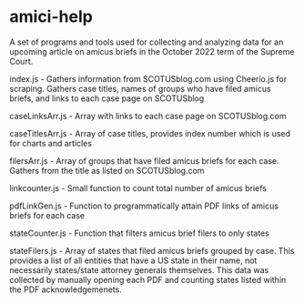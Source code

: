 # amici-help
A set of programs and tools used for collecting and analyzing data
for an upcoming article on amicus briefs in the October 2022 term
of the Supreme Court.

index.js - Gathers information from SCOTUSblog.com using Cheerio.js
for scraping. Gathers case titles, names of groups who have filed
amicus briefs, and links to each case page on SCOTUSblog

caseLinksArr.js - Array with links to each case page on SCOTUSblog.com

caseTitlesArr.js - Array of case titles, provides index number which is used
for charts and articles

filersArr.js - Array of groups that have filed amicus briefs for each case. Gathers
from the title as listed on SCOTUSblog.com

linkcounter.js - Small function to count total number of amicus briefs

pdfLinkGen.js - Function to programmatically attain PDF links of amicus briefs for
each case

stateCounter.js - Function that filters amicus brief filers to only states

stateFilers.js - Array of states that filed amicus briefs grouped by case. This
provides a list of all entities that have a US state in their name, not
necessarily states/state attorney generals themselves. This data was collected by
manually opening each PDF and counting states listed within the PDF acknowledgemenets.